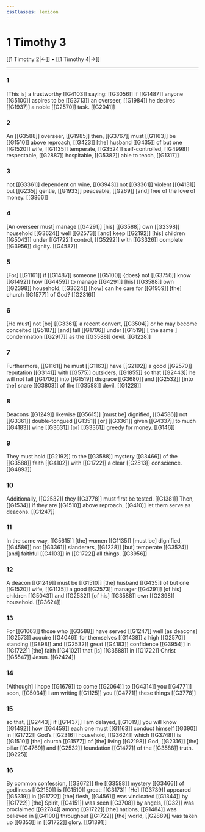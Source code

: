 ```yaml
---
cssClasses: lexicon
---
```


# 1 Timothy 3

[[1 Timothy 2|←]] • [[1 Timothy 4|→]]

---

### 1
[This is] a trustworthy [[G4103]] saying: [[G3056]] If [[G1487]] anyone [[G5100]] aspires to be [[G3713]] an overseer, [[G1984]] he desires [[G1937]] a noble [[G2570]] task. [[G2041]]

### 2
An [[G3588]] overseer, [[G1985]] then, [[G3767]] must [[G1163]] be [[G1510]] above reproach, [[G423]] [the] husband [[G435]] of but one [[G1520]] wife, [[G1135]] temperate, [[G3524]] self-controlled, [[G4998]] respectable, [[G2887]] hospitable, [[G5382]] able to teach, [[G1317]]

### 3
not [[G3361]] dependent on wine, [[G3943]] not [[G3361]] violent [[G4131]] but [[G235]] gentle, [[G1933]] peaceable, [[G269]] [and] free of the love of money. [[G866]]

### 4
[An overseer must] manage [[G4291]] [his] [[G3588]] own [[G2398]] household [[G3624]] well [[G2573]] [and] keep [[G2192]] [his] children [[G5043]] under [[G1722]] control, [[G5292]] with [[G3326]] complete [[G3956]] dignity. [[G4587]]

### 5
[For] [[G1161]] if [[G1487]] someone [[G5100]] {does} not [[G3756]] know [[G1492]] how [[G4459]] to manage [[G4291]] [his] [[G3588]] own [[G2398]] household, [[G3624]] [how] can he care for [[G1959]] [the] church [[G1577]] of God? [[G2316]]

### 6
[He must] not [be] [[G3361]] a recent convert, [[G3504]] or he may become conceited [[G5187]] [and] fall [[G1706]] under [[G1519]] [ the same ] condemnation [[G2917]] as the [[G3588]] devil. [[G1228]]

### 7
Furthermore, [[G1161]] he must [[G1163]] have [[G2192]] a good [[G2570]] reputation [[G3141]] with [[G575]] outsiders, [[G1855]] so that [[G2443]] he will not fall [[G1706]] into [[G1519]] disgrace [[G3680]] and [[G2532]] [into the] snare [[G3803]] of the [[G3588]] devil. [[G1228]]

### 8
Deacons [[G1249]] likewise [[G5615]] [must be] dignified, [[G4586]] not [[G3361]] double-tongued [[G1351]] [or] [[G3361]] given [[G4337]] to much [[G4183]] wine [[G3631]] [or] [[G3361]] greedy for money. [[G146]]

### 9
They must hold [[G2192]] to the [[G3588]] mystery [[G3466]] of the [[G3588]] faith [[G4102]] with [[G1722]] a clear [[G2513]] conscience. [[G4893]]

### 10
Additionally, [[G2532]] they [[G3778]] must first be tested. [[G1381]] Then, [[G1534]] if they are [[G1510]] above reproach, [[G410]] let them serve as deacons. [[G1247]]

### 11
In the same way, [[G5615]] [the] women [[G1135]] [must be] dignified, [[G4586]] not [[G3361]] slanderers, [[G1228]] [but] temperate [[G3524]] [and] faithful [[G4103]] in [[G1722]] all things. [[G3956]]

### 12
A deacon [[G1249]] must be [[G1510]] [the] husband [[G435]] of but one [[G1520]] wife, [[G1135]] a good [[G2573]] manager [[G4291]] [of his] children [[G5043]] and [[G2532]] [of his] [[G3588]] own [[G2398]] household. [[G3624]]

### 13
For [[G1063]] those who [[G3588]] have served [[G1247]] well [as deacons] [[G2573]] acquire [[G4046]] for themselves [[G1438]] a high [[G2570]] standing [[G898]] and [[G2532]] great [[G4183]] confidence [[G3954]] in [[G1722]] [the] faith [[G4102]] that [is] [[G3588]] in [[G1722]] Christ [[G5547]] Jesus. [[G2424]]

### 14
[Although] I hope [[G1679]] to come [[G2064]] to [[G4314]] you [[G4771]] soon, [[G5034]] I am writing [[G1125]] you [[G4771]] these things [[G3778]]

### 15
so that, [[G2443]] if [[G1437]] I am delayed, [[G1019]] you will know [[G1492]] how [[G4459]] each one must [[G1163]] conduct himself [[G390]] in [[G1722]] God’s [[G2316]] household, [[G3624]] which [[G3748]] is [[G1510]] [the] church [[G1577]] of [the] living [[G2198]] God, [[G2316]] [the] pillar [[G4769]] and [[G2532]] foundation [[G1477]] of the [[G3588]] truth. [[G225]]

### 16
By common confession, [[G3672]] the [[G3588]] mystery [[G3466]] of godliness [[G2150]] is [[G1510]] great: [[G3173]] [He] [[G3739]] appeared [[G5319]] in [[G1722]] [the] flesh, [[G4561]] was vindicated [[G1344]] by [[G1722]] [the] Spirit, [[G4151]] was seen [[G3708]] by angels, [[G32]] was proclaimed [[G2784]] among [[G1722]] [the] nations, [[G1484]] was believed in [[G4100]] throughout [[G1722]] [the] world, [[G2889]] was taken up [[G353]] in [[G1722]] glory. [[G1391]]

